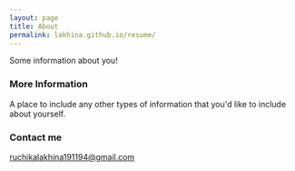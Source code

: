 ```yaml
---
layout: page
title: About
permalink: lakhina.github.io/resume/
---
```


Some information about you!

### More Information

A place to include any other types of information that you'd like to include about yourself.

### Contact me

[ruchikalakhina191194@gmail.com](mailto:ruchikalakhina191194@gmail.com)
